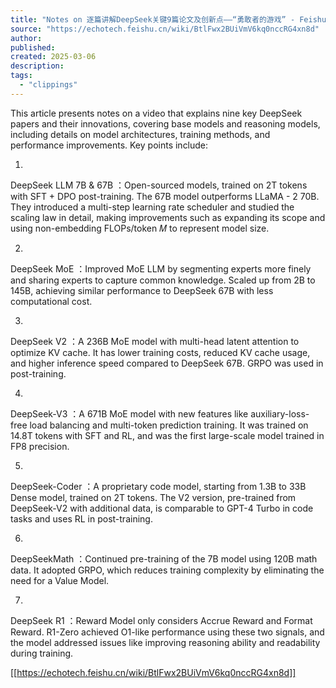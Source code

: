 ```yaml
---
title: "‍‌‌⁤‬​‍‌⁤⁢​⁡⁤﻿‍﻿⁡‍​‍‬​‌﻿‬⁡⁣⁢‌⁤​​‍⁤⁡﻿‌‍⁢﻿⁡​‌‌⁡​‍⁢﻿⁢Notes on 逐篇讲解DeepSeek关键9篇论文及创新点——“勇敢者的游戏” - Feishu Docs"
source: "https://echotech.feishu.cn/wiki/BtlFwx2BUiVmV6kq0nccRG4xn8d"
author:
published:
created: 2025-03-06
description:
tags:
  - "clippings"
---
```

This article presents notes on a video that explains nine key DeepSeek papers and their innovations, covering base models and reasoning models, including details on model architectures, training methods, and performance improvements. Key points include: ​

1.

DeepSeek LLM 7B & 67B ：Open-sourced models, trained on 2T tokens with SFT + DPO post-training. The 67B model outperforms LLaMA - 2 70B. They introduced a multi-step learning rate scheduler and studied the scaling law in detail, making improvements such as expanding its scope and using non-embedding FLOPs/token 𝑀 to represent model size.​

2.

DeepSeek MoE ：Improved MoE LLM by segmenting experts more finely and sharing experts to capture common knowledge. Scaled up from 2B to 145B, achieving similar performance to DeepSeek 67B with less computational cost.​

3.

DeepSeek V2 ：A 236B MoE model with multi-head latent attention to optimize KV cache. It has lower training costs, reduced KV cache usage, and higher inference speed compared to DeepSeek 67B. GRPO was used in post-training.​

4.

DeepSeek-V3 ：A 671B MoE model with new features like auxiliary-loss-free load balancing and multi-token prediction training. It was trained on 14.8T tokens with SFT and RL, and was the first large-scale model trained in FP8 precision.​

5.

DeepSeek-Coder ：A proprietary code model, starting from 1.3B to 33B Dense model, trained on 2T tokens. The V2 version, pre-trained from DeepSeek-V2 with additional data, is comparable to GPT-4 Turbo in code tasks and uses RL in post-training.​

6.

DeepSeekMath ：Continued pre-training of the 7B model using 120B math data. It adopted GRPO, which reduces training complexity by eliminating the need for a Value Model.​

7.

DeepSeek R1 ：Reward Model only considers Accrue Reward and Format Reward. R1-Zero achieved O1-like performance using these two signals, and the model addressed issues like improving reasoning ability and readability during training. ​

[[https://echotech.feishu.cn/wiki/BtlFwx2BUiVmV6kq0nccRG4xn8d]]